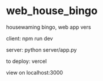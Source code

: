 # web_house_bingo
housewaming bingo, web app vers

client: npm run dev

server: python server/app.py

to deploy: vercel

view on localhost:3000